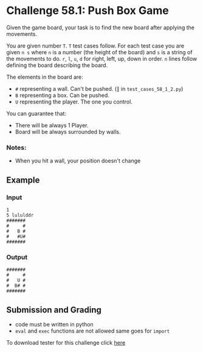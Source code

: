 # Challenge 58.1: Push Box Game

Given the game board, your task is to find the new board after applying the movements.

You are given number `T`. `T` test cases follow. For each test case you are given `n s` where `n` is a number (the height of the board) and `s` is a string of the movements to do. `r`, `l`, `u`, `d` for right, left, up, down in order. `n` lines follow defining the board describing the board.

The elements in the board are:

- `#` representing a wall. Can't be pushed. (`║` in `test_cases_58_1_2.py`)
- `B` representing a box. Can be pushed.
- `U` representing the player. The one you control. 

You can guarantee that:

- There will be always 1 Player.
- Board will be always surrounded by walls.

### Notes: 

- When you hit a wall, your position doesn't change

## Example

### Input
```
1
5 lululddr
#######
#     #
#   B #
#   #U#
#######
```

### Output
```
#######
#     #
#   U #
#  B# #
#######
```

## Submission and Grading 

- code must be written in python
- `eval` and `exec` functions are not allowed same goes for `import`

To download tester for this challenge click [here](https://downgit.github.io/#/home?url=https://github.com/Pomroka/PreviousChallenges/tree/main/Challenge_58_1)
